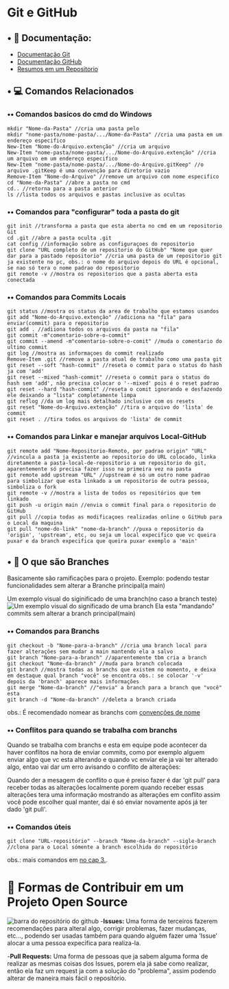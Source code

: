 # Git e GitHub
## • 📝 Documentação:
- [Documentação Git](https://git-scm.com/doc)
- [Documentação GitHub](https://docs.github.com/)
- [Resumos em um Repositorio](https://github.com/elidianaandrade/dio-curso-git-github)
## • 💻 Comandos Relacionados
### •• Comandos basicos do cmd do Windows
```
mkdir "Nome-da-Pasta" //cria uma pasta pelo
mkdir "nome-pasta/nome-pasta/.../Nome-da-Pasta" //cria uma pasta em um endereço especifico
New-Item "Nome-do-Arquivo.extenção" //cria um arquivo
New-Item "nome-pasta/nome-pasta/.../Nome-do-Arquivo.extenção" //cria um arquivo em um endereço especifico
New-Item "nome-pasta/nome-pasta/.../Nome-do-Arquivo.gitKeep" //o arquivo .gitKeep é uma convenção para diretorio vazio
Remove-Item "Nome-do-Arquivo" //remove um arquivo com nome especifico
cd "Nome-da-Pasta" //abre a pasta no cmd
cd.. //retorna para a pasta anterior
ls //lista todos os arquivos e pastas inclusive as ocultas
```
### •• Comandos para "configurar" toda a pasta do git

```
git init //transforma a pasta que esta aberta no cmd em um repositorio Git
cd .git //abre a pasta oculta .git
cat config //informação sobre as configuraçoes do repositorio
git clone "URL completo de um repositorio do GitHub" "Nome que quer dar para a pastado repositorio" //cria uma pasta de um repositorio git ja existente no pc, obs.: o nome do arquivo depois do URL é opcional, se nao só tera o nome padrao do repositorio
git remote -v //mostra os repositorios que a pasta aberta esta conectada
```
### •• Comandos para Commits Locais

```
git status //mostra os status da area de trabalho que estamos usandos
git add "Nome-do-Arquivo.extenção" //adiciona na "fila" para enviar(commit) para o repositorio
git add . //adiiona todos os arquivos da pasta na "fila"
git commit -m"comentario-sobre-o-commit"
git commit --amend -m"comentario-sobre-o-comit" //muda o comentario do ultimo commit
git log //mostra as informaçoes do commit realizado
Remove-Item .git //remove a pasta atual de trabalho como uma pasta git
git reset --soft "hash-commit" //reseta o commit para o status do hash ja com 'add' 
git reset --mixed "hash-commit" //reseta o commit para o status do hash sem 'add', não precisa colocar o '--mixed' pois é o reset padrao
git reset --hard "hash-commit" //reseta o comit ignorando e desfazendo ele deixando a "lista" completamente limpa
git reflog //da um log mais detalhado inclusive com os resets
git reset "Nome-do-Arquivo.extenção" //tira o arquivo do 'lista' de commit 
git reset . //tira todos os arquivos do 'lista' de commit
```
### •• Comandos para Linkar e manejar arquivos Local-GitHub
```
git remote add "Nome-Repositorio-Remoto, por padrao origin" "URL" //vincula a pasta ja existente ao repositorio do URL colocado, linka diretamente a pasta-local-de-repositorio a um repositorio do git, aparentemente só precisa fazer isso na primeira vez na pasta
git remote add upstream "URL" //upstream é só um outro nome padrao para simbolizar que esta linkado a um repositorio de outra pessoa, simboliza o fork
git remote -v //mostra a lista de todos os repositórios que tem linkado
git push -u origin main //envia o commit final para o repositorio do GitHub
git pull //copia todas as modificaçoes realizadas online o GitHub para o Local da maquina
git pull "nome-do-link" "nome-da-branch" //puxa o repositorio da 'origin', 'upstream', etc, ou seja um local expecifico que vc queira puxar e da branch expecifica que queira puxar exemplo a 'main' 
```
## • 🌿 O que são Branches
Basicamente são ramificações para o projeto.
Exemplo: podendo testar funcionalidades sem alterar a Branche principal(a main)

Um exemplo visual do siginificado de uma branch(no caso a branch teste)
![Um exemplo visual do significado de uma branch](https://i.imgur.com/sLQJfIm.png)
Ela esta "mandando" commits sem alterar a branch principal(main)

### •• Comandos para Branchs
```
git checkout -b "Nome-para-a-branch" //cria uma branch local para fazer alterações sem mudar a main mantendo ela a salvo
git branch "Nome-para-a-branch" //aparentemente tbm cria a branch
git checkout "Nome-da-branch" //muda para branch colocada
git branch //mostra todas as branchs que existem no momento, e deixa em destaque qual branch "você" se encontra obs.: se colocar '-v' depois da 'branch' aparece mais informações
git merge "Nome-da-branch" //"envia" a branch para a branch que "você" esta
git branch -d "Nome-da-branch" //deleta a branch criada
```
obs.: É recomendado nomear as branchs com [convenções de nome](https://gist.github.com/digitaljhelms/4287848)

### •• Conflitos para quando se trabalha com branchs
Quando se trabalha com branchs e esta em equipe pode acontecer da haver conflitos na hora de enviar commits, como por exemplo alguem enviar algo que vc esta alterando e quando vc enviar ele ja vai ter alterado algo, entao vai dar um erro avisando o conflito de alterações:

Quando der a mesagem de conflito o que é preiso fazer é dar 'git pull' para receber todas as alterações localmente porem quando receber essas alterações tera uma informação mostrando as alterações em conflito assim você pode escolher qual manter, dai é só enviar novamente após já ter dado 'git pull'.
### •• Comandos úteis
```
git clone "URL-repositório" --branch "Nome-da-branch" --sigle-branch //clona para o Local sómente a branch escolhida do repositório 
```
obs.: mais comandos em [no cap 3.](https://git-scm.com/book/en/v2).

# 🤝 Formas de Contribuir em um Projeto Open Source
![barra do repositório do github](https://i.imgur.com/3ASLWxw.png)
-**Issues:**
	Uma forma de terceiros fazerem recomendações para alteral algo, corrigir problemas, fazer mudanças, etc..., podendo ser usadas também para quando alguém fazer uma 'Issue' alocar a uma pessoa expecifica para realiza-la.
 
 -**Pull Requests:**
 	Uma forma de pessoas que ja sabem alguma forma de realizar as mesmas coisas dos Issues, porem ela já sabe como realizar, então ela faz um request ja com a solução do "problema", assim podendo alterar de maneira mais fácil o repositório.

